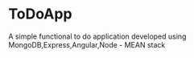 # ToDoApp
A simple functional to do application developed using MongoDB,Express,Angular,Node - MEAN stack
